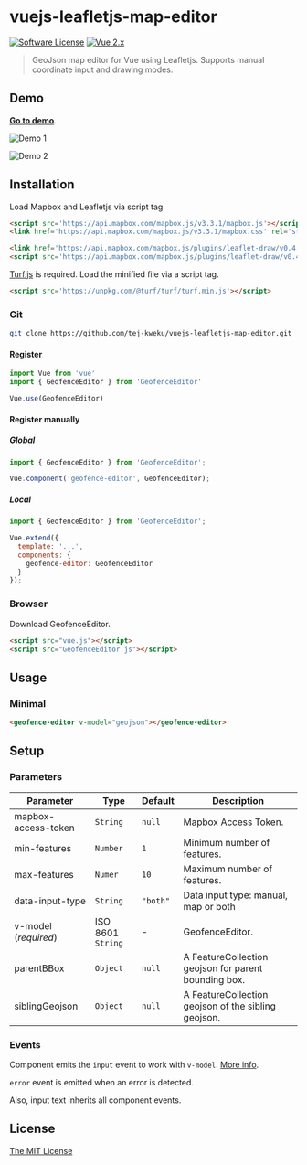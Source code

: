 # vuejs-leafletjs-map-editor

[![Software License](https://img.shields.io/badge/license-MIT-brightgreen.svg?style=flat-square)](LICENSE)
[![Vue 2.x](https://img.shields.io/badge/vue-2.x-brightgreen.svg?style=flat-square)](https://vuejs.org)

> GeoJson map editor for Vue using Leafletjs. Supports manual coordinate input and drawing modes.

## Demo

**[Go to demo](http://tej-kweku.github.io/vuejs-leafletjs-map-editor)**.

![Demo 1](https://github.com/tej-kweku/vuejs-leafletjs-map-editor/img/demo1.jpg)

![Demo 2](https://github.com/tej-kweku/vuejs-leafletjs-map-editor/img/demo2.jpg)

## Installation

Load Mapbox and Leafletjs via script tag

```html
<script src='https://api.mapbox.com/mapbox.js/v3.3.1/mapbox.js'></script>
<link href='https://api.mapbox.com/mapbox.js/v3.3.1/mapbox.css' rel='stylesheet' />

<link href='https://api.mapbox.com/mapbox.js/plugins/leaflet-draw/v0.4.10/leaflet.draw.css' rel='stylesheet' />
<script src='https://api.mapbox.com/mapbox.js/plugins/leaflet-draw/v0.4.10/leaflet.draw.js'></script>

```

[Turf.js](https://turfjs.org/) is required.
Load the minified file via a script tag.

```html
<script src='https://unpkg.com/@turf/turf/turf.min.js'></script>
```

### Git

```bash
git clone https://github.com/tej-kweku/vuejs-leafletjs-map-editor.git
```

#### Register

```js
import Vue from 'vue'
import { GeofenceEditor } from 'GeofenceEditor'

Vue.use(GeofenceEditor)
```

#### Register manually

##### Global

```js
import { GeofenceEditor } from 'GeofenceEditor';

Vue.component('geofence-editor', GeofenceEditor);
```

##### Local

```js
import { GeofenceEditor } from 'GeofenceEditor';

Vue.extend({
  template: '...',
  components: {
    geofence-editor: GeofenceEditor
  }
});
```

### Browser

Download GeofenceEditor.

```html
<script src="vue.js"></script>
<script src="GeofenceEditor.js"></script>
```


## Usage

### Minimal

```html
<geofence-editor v-model="geojson"></geofence-editor>
```

## Setup

### Parameters

Parameter | Type | Default | Description
--------- | ---- | ------- | -----------
mapbox-access-token | `String` | `null` | Mapbox Access Token.
min-features | `Number` | `1` | Minimum number of features.
max-features | `Numer` | `10` | Maximum number of features.
data-input-type | `String` | `"both"` | Data input type: manual, map or both
v-model (*required*) | ISO 8601 `String` | - | GeofenceEditor.
parentBBox | `Object` | `null` | A FeatureCollection geojson for parent bounding box.
siblingGeojson | `Object` | `null` | A FeatureCollection geojson of the sibling geojson.

<!-- 
### Internationalization

Date internationalization depends on luxon. [Set the default locale](https://moment.github.io/luxon/docs/manual/intl.html#setting-the-default).

```js
import { Settings } from 'luxon'

Settings.defaultLocale = 'es'
``` -->

### Events

Component emits the `input` event to work with `v-model`. [More info](https://vuejs.org/v2/guide/components.html#Form-Input-Components-using-Custom-Events).

`error` event is emitted when an error is detected.

Also, input text inherits all component events.

## License

[The MIT License](http://opensource.org/licenses/MIT)
